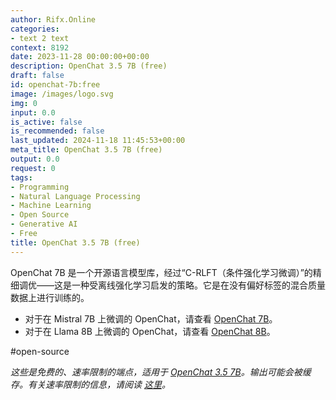 ```yaml
---
author: Rifx.Online
categories:
- text 2 text
context: 8192
date: 2023-11-28 00:00:00+00:00
description: OpenChat 3.5 7B (free)
draft: false
id: openchat-7b:free
image: /images/logo.svg
img: 0
input: 0.0
is_active: false
is_recommended: false
last_updated: 2024-11-18 11:45:53+00:00
meta_title: OpenChat 3.5 7B (free)
output: 0.0
request: 0
tags:
- Programming
- Natural Language Processing
- Machine Learning
- Open Source
- Generative AI
- Free
title: OpenChat 3.5 7B (free)
---
```




OpenChat 7B 是一个开源语言模型库，经过“C-RLFT（条件强化学习微调）”的精细调优——这是一种受离线强化学习启发的策略。它是在没有偏好标签的混合质量数据上进行训练的。

- 对于在 Mistral 7B 上微调的 OpenChat，请查看 [OpenChat 7B](/openchat/openchat-7b)。
- 对于在 Llama 8B 上微调的 OpenChat，请查看 [OpenChat 8B](/openchat/openchat-8b)。

#open-source

_这些是免费的、速率限制的端点，适用于 [OpenChat 3.5 7B](/openchat/openchat-7b)。输出可能会被缓存。有关速率限制的信息，请阅读 [这里](/docs/limits)。_

